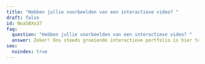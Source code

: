 ```yaml
---
title: "Hebben jullie voorbeelden van een interactieve video? "
draft: false
id: Noa5BXo37
faq:
  question: "Hebben jullie voorbeelden van een interactieve video? "
  answer: Zeker! Ons steeds groeiende interactieve portfolio is hier te bekijken.
seo:
  noindex: true
---
```

